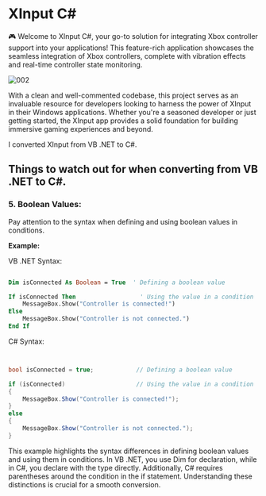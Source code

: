 # XInput C#

🎮 Welcome to XInput C#, your go-to solution for integrating Xbox controller support into your applications! This feature-rich application showcases the seamless integration of Xbox controllers, complete with vibration effects and real-time controller state monitoring.


![002](https://github.com/user-attachments/assets/a2e785c8-6ba1-4075-b337-2aaee643cd30)



With a clean and well-commented codebase, this project serves as an invaluable resource for developers looking to harness the power of XInput in their Windows applications. Whether you're a seasoned developer or just getting started, the XInput app provides a solid foundation for building immersive gaming experiences and beyond.



I converted XInput from VB .NET to C#.



## Things to watch out for when converting from VB .NET to C#.

### 5. Boolean Values:

Pay attention to the syntax when defining and using boolean values in conditions.

**Example:**

VB .NET Syntax:

```vb .NET

Dim isConnected As Boolean = True  ' Defining a boolean value

If isConnected Then                  ' Using the value in a condition
    MessageBox.Show("Controller is connected!")
Else
    MessageBox.Show("Controller is not connected.")
End If
```


C# Syntax:



```c#


bool isConnected = true;            // Defining a boolean value

if (isConnected)                    // Using the value in a condition
{
    MessageBox.Show("Controller is connected!");
}
else
{
    MessageBox.Show("Controller is not connected.");
}
```




This example highlights the syntax differences in defining boolean values and using them in conditions. In VB .NET, you use Dim for declaration, while in C#, you declare with the type directly. Additionally, C# requires parentheses around the condition in the if statement. Understanding these distinctions is crucial for a smooth conversion.










